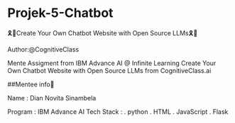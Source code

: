 # Projek-5-Chatbot
🎗🎀Create Your Own Chatbot Website with Open Source LLMs🎗🎀

Author:@CognitiveClass

Mente Assigment from IBM Advance AI @ Infinite Learning Create Your Own Chatbot Website with Open Source LLMs from CognitiveClass.ai

##Mentee info🌹

Name : Dian Novita Sinambela

Program : IBM Advance AI
Tech Stack : . python . HTML . JavaScript . Flask
